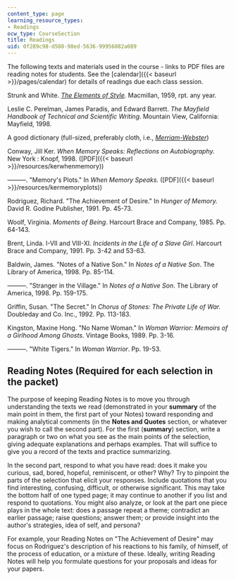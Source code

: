 ```yaml
---
content_type: page
learning_resource_types:
- Readings
ocw_type: CourseSection
title: Readings
uid: 0f289c98-d508-98ed-5636-99956082a089
---
```


The following texts and materials used in the course - links to PDF files are reading notes for students. See the [calendar]({{< baseurl >}}/pages/calendar) for details of readings due each class session.

Strunk and White. [_The Elements of Style_](http://www.bartleby.com/141/)_._ Macmillan, 1959, rpt. any year.

Leslie C. Perelman, James Paradis, and Edward Barrett. _The Mayfield Handbook of Technical and Scientific Writing_. Mountain View, California: Mayfield, 1998.

A good dictionary (full-sized, preferably cloth, i.e., _[Merriam-Webster](http://www.m-w.com/)_)

Conway, Jill Ker. _When Memory Speaks: Reflections_ _on Autobiography._ New York : Knopf, 1998. ([PDF]({{< baseurl >}}/resources/kerwhenmemory))

———. "Memory's Plots." In _When Memory Speaks._ ([PDF]({{< baseurl >}}/resources/kermemoryplots))

Rodriguez, Richard. "The Achievement of Desire." In _Hunger of Memory._ David R. Godine Publisher, 1991. Pp. 45-73.

Woolf, Virginia. _Moments of Being_. Harcourt Brace and Company, 1985. Pp. 64-143.

Brent, Linda. I-VII and VIII-XI. _Incidents in the Life of a Slave Girl_. Harcourt Brace and Company, 1991. Pp. 3-42 and 53-63.

Baldwin, James. "Notes of a Native Son." In _Notes of a Native Son_. The Library of America, 1998. Pp. 85-114.

———. "Stranger in the Village." In _Notes of a Native Son_. The Library of America, 1998. Pp. 159-175.

Griffin, Susan. "The Secret." In _Chorus of Stones: The Private Life of War._ Doubleday and Co. Inc., 1992. Pp. 113-183.

Kingston, Maxine Hong. "No Name Woman." In _Woman Warrior: Memoirs of a Girlhood Among Ghosts_. Vintage Books, 1989. Pp. 3-16.  
  
———. "White Tigers." In _Woman Warrior_. Pp. 19-53.

Reading Notes (Required for each selection in the packet)
---------------------------------------------------------

The purpose of keeping Reading Notes is to move you through understanding the texts we read (demonstrated in your **summary** of the main point in them, the first part of your Notes) toward responding and making analytical comments (in the **Notes and Quotes** section, or whatever you wish to call the second part). For the first (**summary**) section, write a paragraph or two on what you see as the main points of the selection, giving adequate explanations and perhaps examples. That will suffice to give you a record of the texts and practice summarizing.

In the second part, respond to what you have read: does it make you curious, sad, bored, hopeful, reminiscent, or other? Why? Try to pinpoint the parts of the selection that elicit your responses. Include quotations that you find interesting, confusing, difficult, or otherwise significant. This may take the bottom half of one typed page; it may continue to another if you list and respond to quotations. You might also analyze, or look at the part one piece plays in the whole text: does a passage repeat a theme; contradict an earlier passage; raise questions; answer them; or provide insight into the author's strategies, idea of self, and persona?

For example, your Reading Notes on "The Achievement of Desire" may focus on Rodriguez's description of his reactions to his family, of himself, of the process of education, or a mixture of these. Ideally, writing Reading Notes will help you formulate questions for your proposals and ideas for your papers.